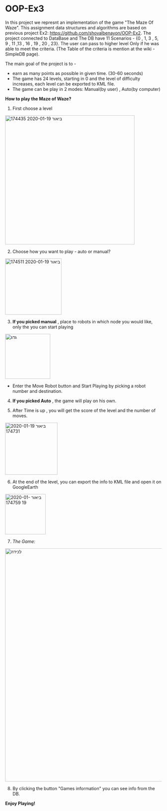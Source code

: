 # OOP-Ex3
In this project we represnt an implementation of the game "The Maze Of Waze". This assignment data structures and algorithms are based on previous project Ex2: https://github.com/shovalbenayon/OOP-Ex2. 
The project connected to DataBase and The DB have 11 Scenarios - {0 , 1, 3 , 5, 9 , 11 ,13 , 16 , 19 , 20 , 23}.
The user can pass to higher level Only if he was able to meet the criteria. (The Table of the criteria is mention at the wiki - SimpleDB page).

The main goal of the project is to - 
- earn as many points as possible in given time. (30-60 seconds)
- The game has 24 levels, starting in 0 and the level of difficulty increases, each level can be exported to KML file.
- The game can be play in 2 modes: Manual(by user) , Auto(by computer)

**How to play the Maze of Waze?**
1. First choose a level
<img width="416" alt="ביאור 2020-01-19 174435" src="https://user-images.githubusercontent.com/57687222/72683841-e90aae80-3ae3-11ea-9163-ca04833ec8bd.png">
  
2. Choose how you want to play - auto or manual?

<img width="181" alt="ביאור 2020-01-19 174511" src="https://user-images.githubusercontent.com/57687222/72683867-240ce200-3ae4-11ea-8b08-3c662fa328d2.png">

3. **If you picked manual** , place to robots in which node you would like, only the you can start playing

<img width="145" alt="גדג" src="https://user-images.githubusercontent.com/57687222/72683884-5a4a6180-3ae4-11ea-963a-2a9785fd5ee6.png">

- Enter the Move Robot button and Start Playing by picking a robot number and destination.

4. **If you picked Auto** , the game will play on his own.

5. After Time is up , you will get the score of the level and the number of moves.

<img width="168" alt="ביאור 2020-01-19 174731" src="https://user-images.githubusercontent.com/57687222/72683961-1310a080-3ae5-11ea-9b8b-24d503d17ac7.png">

6. At the end of the level, you can export the info to KML file and open it on GoogleEarth

<img width="130" alt="ביאור 2020-01-19 174759" src="https://user-images.githubusercontent.com/57687222/72683975-3dfaf480-3ae5-11ea-807a-8500683a2dcd.png">

7. *The Game:*

<img width="751" alt="‏‏לכידה" src="https://user-images.githubusercontent.com/57687222/72684124-7e0ea700-3ae6-11ea-9b0d-b14a0b93c143.PNG">

8. By clicking the button "Games information" you can see info from the DB.

**Enjoy Playing!**
